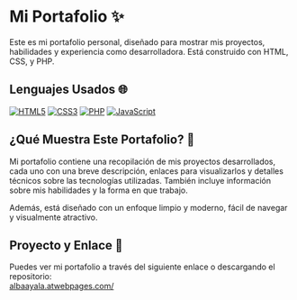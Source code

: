 # Mi Portafolio ✨

Este es mi portafolio personal, diseñado para mostrar mis proyectos, habilidades y experiencia como desarrolladora. Está construido con HTML, CSS, y PHP.

## Lenguajes Usados 🌐

[![HTML5](https://img.shields.io/badge/HTML5-FF5733?style=for-the-badge&logo=html5&logoColor=white)](https://developer.mozilla.org/en-US/docs/Web/HTML)
[![CSS3](https://img.shields.io/badge/CSS3-007BFF?style=for-the-badge&logo=css3&logoColor=white)](https://developer.mozilla.org/en-US/docs/Web/CSS)
[![PHP](https://img.shields.io/badge/PHP-8993D1?style=for-the-badge&logo=php&logoColor=white)](https://www.php.net/)
[![JavaScript](https://img.shields.io/badge/JavaScript-F7DF1E?style=for-the-badge&logo=javascript&logoColor=black)](https://developer.mozilla.org/en-US/docs/Web/JavaScript)

## ¿Qué Muestra Este Portafolio? 📂

Mi portafolio contiene una recopilación de mis proyectos desarrollados, cada uno con una breve descripción, enlaces para visualizarlos y detalles técnicos sobre las tecnologías utilizadas. También incluye información sobre mis habilidades y la forma en que trabajo.

Además, está diseñado con un enfoque limpio y moderno, fácil de navegar y visualmente atractivo.

## Proyecto y Enlace 🚀

Puedes ver mi portafolio a través del siguiente enlace o descargando el repositorio:  
[albaayala.atwebpages.com/](http://albaayala.atwebpages.com/)
